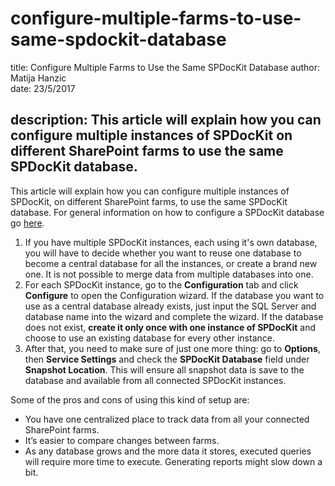 # configure-multiple-farms-to-use-same-spdockit-database

title: Configure Multiple Farms to Use the Same SPDocKit Database author: Matija Hanzic  
date: 23/5/2017

## description: This article will explain how you can configure multiple instances of SPDocKit on different SharePoint farms to use the same SPDocKit database.

This article will explain how you can configure multiple instances of SPDocKit, on different SharePoint farms, to use the same SPDocKit database. For general information on how to configure a SPDocKit database go [here](configure-multiple-farms-to-use-same-spdockit-database.md#internal/configuration/configure-spdockit-database/).

1. If you have multiple SPDocKit instances, each using it's own database, you will have to decide whether you want to reuse one database to become a central database for all the instances, or create a brand new one. It is not possible to merge data from multiple databases into one.
2. For each SPDocKit instance, go to the **Configuration** tab and click **Configure** to open the Configuration wizard. If the database you want to use as a central database already exists, just input the SQL Server and database name into the wizard and complete the wizard. If the database does not exist, **create it only once with one instance of SPDocKit** and choose to use an existing database for every other instance.
3. After that, you need to make sure of just one more thing: go to **Options**, then **Service Settings** and check the **SPDocKit Database** field under **Snapshot Location**. This will ensure all snapshot data is save to the database and available from all connected SPDocKit instances.

Some of the pros and cons of using this kind of setup are:

* You have one centralized place to track data from all your connected SharePoint farms.
* It’s easier to compare changes between farms.
* As any database grows and the more data it stores, executed queries will require more time to execute. Generating reports might slow down a bit.

